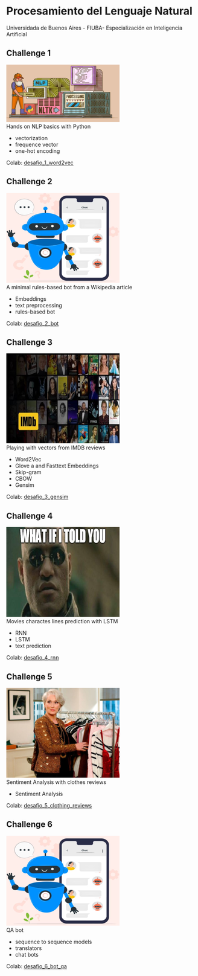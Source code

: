 # Procesamiento del Lenguaje Natural
Universidada de Buenos Aires - FIUBA- Especialización en Inteligencia Artificial


## Challenge 1
![img1](images/basics.png) \
Hands on NLP basics with Python

- vectorization
- frequence vector
- one-hot encoding

Colab: [desafio_1_word2vec](https://github.com/mluzu/nlp/blob/main/desafio_1_word2vec.ipynb)


## Challenge 2
![img1](images/rulesbot.png) \
A minimal rules-based bot from a Wikipedia article

- Embeddings
- text preprocessing
- rules-based bot

Colab: [desafio_2_bot](https://github.com/mluzu/nlp/blob/main/desafio_2_bot.ipynb)


## Challenge 3
![img1](images/imdbrev.png) \
Playing with vectors from IMDB reviews

- Word2Vec
- Glove a and Fasttext Embeddings
- Skip-gram
- CBOW
- Gensim

Colab: [desafio_3_gensim](https://github.com/mluzu/nlp/blob/main/desafio_3_gensim.ipynb)


## Challenge 4
![img1](images/movielines.png) \
Movies charactes lines prediction with LSTM 

- RNN
- LSTM
- text prediction

Colab: [desafio_4_rnn](https://github.com/mluzu/nlp/blob/main/desafio_4_rnn.ipynb)


## Challenge 5
![img1](images/clothes.png) \
Sentiment Analysis with clothes reviews

- Sentiment Analysis

Colab: [desafio_5_clothing_reviews](https://github.com/mluzu/nlp/blob/main/desafio_5_clothing_reviews.ipynb)


## Challenge 6
![img1](images/rulesbot.png) \
QA bot

 - sequence to sequence models
 - translators
 - chat bots

Colab: [desafio_6_bot_qa](https://github.com/mluzu/nlp/blob/main/desafio_6_bot_qa.ipynb)

